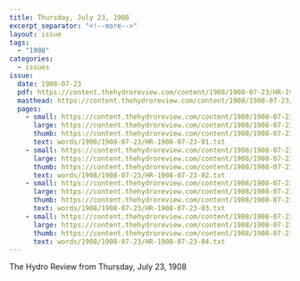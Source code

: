 ```yaml
---
title: Thursday, July 23, 1908
excerpt_separator: "<!--more-->"
layout: issue
tags:
  - "1908"
categories:
  - issues
issue:
  date: 1908-07-23
  pdf: https://content.thehydroreview.com/content/1908/1908-07-23/HR-1908-07-23.pdf
  masthead: https://content.thehydroreview.com/content/1908/1908-07-23/masthead/HR-1908-07-23.jpg
  pages:
    - small: https://content.thehydroreview.com/content/1908/1908-07-23/small/HR-1908-07-23-01.jpg
      large: https://content.thehydroreview.com/content/1908/1908-07-23/large/HR-1908-07-23-01.jpg
      thumb: https://content.thehydroreview.com/content/1908/1908-07-23/thumbnails/HR-1908-07-23-01.jpg
      text: words/1908/1908-07-23/HR-1908-07-23-01.txt
    - small: https://content.thehydroreview.com/content/1908/1908-07-23/small/HR-1908-07-23-02.jpg
      large: https://content.thehydroreview.com/content/1908/1908-07-23/large/HR-1908-07-23-02.jpg
      thumb: https://content.thehydroreview.com/content/1908/1908-07-23/thumbnails/HR-1908-07-23-02.jpg
      text: words/1908/1908-07-23/HR-1908-07-23-02.txt
    - small: https://content.thehydroreview.com/content/1908/1908-07-23/small/HR-1908-07-23-03.jpg
      large: https://content.thehydroreview.com/content/1908/1908-07-23/large/HR-1908-07-23-03.jpg
      thumb: https://content.thehydroreview.com/content/1908/1908-07-23/thumbnails/HR-1908-07-23-03.jpg
      text: words/1908/1908-07-23/HR-1908-07-23-03.txt
    - small: https://content.thehydroreview.com/content/1908/1908-07-23/small/HR-1908-07-23-04.jpg
      large: https://content.thehydroreview.com/content/1908/1908-07-23/large/HR-1908-07-23-04.jpg
      thumb: https://content.thehydroreview.com/content/1908/1908-07-23/thumbnails/HR-1908-07-23-04.jpg
      text: words/1908/1908-07-23/HR-1908-07-23-04.txt
---
```


The Hydro Review from Thursday, July 23, 1908

<!--more-->

